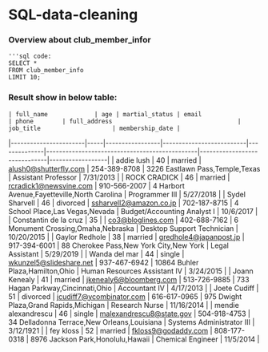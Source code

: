 # SQL-data-cleaning
### Overview about club_member_infor
    '''sql code:
    SELECT *
    FROM club_member_info
    LIMIT 10;

### Result show in below table:
    | full_name             | age | martial_status | email                    | phone        | full_address                                   | job_title                    | membership_date |
|-----------------------|-----|-----------------|--------------------------|--------------|-----------------------------------------------|------------------------------|------------------|
| addie lush            | 40  | married         | alush0@shutterfly.com    | 254-389-8708 | 3226 Eastlawn Pass,Temple,Texas                | Assistant Professor          | 7/31/2013        |
| ROCK CRADICK          | 46  | married         | rcradick1@newsvine.com   | 910-566-2007 | 4 Harbort Avenue,Fayetteville,North Carolina   | Programmer III               | 5/27/2018        |
| Sydel Sharvell        | 46  | divorced        | ssharvell2@amazon.co.jp  | 702-187-8715 | 4 School Place,Las Vegas,Nevada                | Budget/Accounting Analyst I  | 10/6/2017       |
| Constantin de la cruz | 35  |                 | co3@bloglines.com        | 402-688-7162 | 6 Monument Crossing,Omaha,Nebraska             | Desktop Support Technician   | 10/20/2015      |
| Gaylor Redhole        | 38  | married         | gredhole4@japanpost.jp   | 917-394-6001 | 88 Cherokee Pass,New York City,New York        | Legal Assistant              | 5/29/2019       |
| Wanda del mar         | 44  | single          | wkunzel5@slideshare.net  | 937-467-6942 | 10864 Buhler Plaza,Hamilton,Ohio               | Human Resources Assistant IV | 3/24/2015       |
| Joann Kenealy         | 41  | married         | jkenealy6@bloomberg.com  | 513-726-9885 | 733 Hagan Parkway,Cincinnati,Ohio              | Accountant IV                | 4/17/2013       |
| Joete Cudiff          | 51  | divorced        | jcudiff7@ycombinator.com | 616-617-0965 | 975 Dwight Plaza,Grand Rapids,Michigan         | Research Nurse               | 11/16/2014      |
| mendie alexandrescu   | 46  | single          | malexandrescu8@state.gov | 504-918-4753 | 34 Delladonna Terrace,New Orleans,Louisiana    | Systems Administrator III    | 3/12/1921       |
| fey kloss             | 52  | married         | fkloss9@godaddy.com      | 808-177-0318 | 8976 Jackson Park,Honolulu,Hawaii              | Chemical Engineer            | 11/5/2014       |
